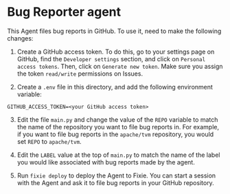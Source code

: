 # Bug Reporter agent

This Agent files bug reports in GitHub. To use it, need to make the following changes:

1. Create a GitHub access token. To do this, go to your settings page on GitHub, find the
`Developer settings` section, and click on `Personal access tokens`. Then, click on `Generate new token`.
Make sure you assign the token `read/write` permissions on Issues.

2. Create a `.env` file in this directory, and add the following environment variable:

```
GITHUB_ACCESS_TOKEN=<your GitHub access token>
```

3. Edit the file `main.py` and change the value of the `REPO` variable to match the name of the
repository you want to file bug reports in. For example, if you want to file bug reports in the
`apache/tvm` repository, you would set `REPO` to `apache/tvm`.

4. Edit the `LABEL` value at the top of `main.py` to match the name of the label you would like
associated with bug reports made by the agent.

5. Run `fixie deploy` to deploy the Agent to Fixie. You can start a session with the Agent and ask
it to file bug reports in your GitHub repository.